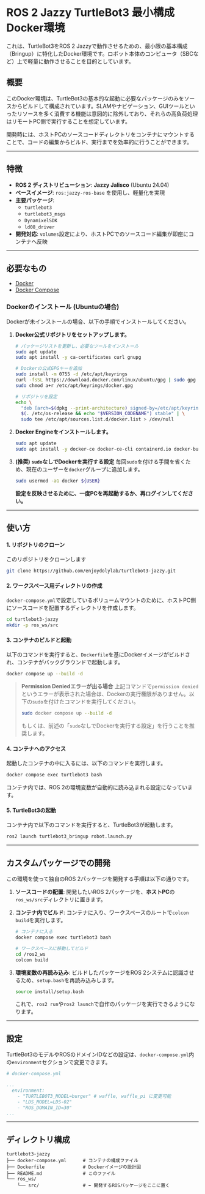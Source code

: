 # ROS 2 Jazzy TurtleBot3 最小構成Docker環境

これは、TurtleBot3をROS 2 Jazzyで動作させるための、最小限の基本構成（Bringup）に特化したDocker環境です。ロボット本体のコンピュータ（SBCなど）上で軽量に動作させることを目的としています。

## 概要

このDocker環境は、TurtleBot3の基本的な起動に必要なパッケージのみをソースからビルドして構成されています。SLAMやナビゲーション、GUIツールといったリソースを多く消費する機能は意図的に除外しており、それらの高負荷処理はリモートPC側で実行することを想定しています。

開発時には、ホストPCのソースコードディレクトリをコンテナにマウントすることで、コードの編集からビルド、実行までを効率的に行うことができます。

-----

## 特徴

  - **ROS 2 ディストリビューション**: **Jazzy Jalisco** (Ubuntu 24.04)
  - **ベースイメージ**: `ros:jazzy-ros-base` を使用し、軽量化を実現
  - **主要パッケージ**:
      - `turtlebot3`
      - `turtlebot3_msgs`
      - `DynamixelSDK`
      - `ld08_driver`
  - **開発対応**: `volumes`設定により、ホストPCでのソースコード編集が即座にコンテナへ反映

-----

## 必要なもの

  - [Docker](https://www.docker.com/)
  - [Docker Compose](https://docs.docker.com/compose/install/)


### Dockerのインストール (Ubuntuの場合)

Dockerが未インストールの場合、以下の手順でインストールしてください。

1.  **Docker公式リポジトリをセットアップします。**

    ```bash
    # パッケージリストを更新し、必要なツールをインストール
    sudo apt update
    sudo apt install -y ca-certificates curl gnupg

    # Dockerの公式GPGキーを追加
    sudo install -m 0755 -d /etc/apt/keyrings
    curl -fsSL https://download.docker.com/linux/ubuntu/gpg | sudo gpg --dearmor -o /etc/apt/keyrings/docker.gpg
    sudo chmod a+r /etc/apt/keyrings/docker.gpg

    # リポジトリを設定
    echo \
      "deb [arch=$(dpkg --print-architecture) signed-by=/etc/apt/keyrings/docker.gpg] https://download.docker.com/linux/ubuntu \
      $(. /etc/os-release && echo "$VERSION_CODENAME") stable" | \
      sudo tee /etc/apt/sources.list.d/docker.list > /dev/null
    ```

2.  **Docker Engineをインストールします。**

    ```bash
    sudo apt update
    sudo apt install -y docker-ce docker-ce-cli containerd.io docker-buildx-plugin docker-compose-plugin
    ```

3.  **(推奨) `sudo`なしでDockerを実行する設定**
    毎回`sudo`を付ける手間を省くため、現在のユーザーを`docker`グループに追加します。

    ```bash
    sudo usermod -aG docker ${USER}
    ```

    **設定を反映させるために、一度PCを再起動するか、再ログインしてください。**

-----

## 使い方

#### 1\. リポジトリのクローン
このリポジトリをクローンします

```bash
git clone https://github.com/enjoydolylab/turtlebot3-jazzy.git
```

#### 2\. ワークスペース用ディレクトリの作成

`docker-compose.yml`で設定しているボリュームマウントのために、ホストPC側にソースコードを配置するディレクトリを作成します。

```bash
cd turtlebot3-jazzy
mkdir -p ros_ws/src
```

#### 3\. コンテナのビルドと起動

以下のコマンドを実行すると、`Dockerfile`を基にDockerイメージがビルドされ、コンテナがバックグラウンドで起動します。

```bash
docker compose up --build -d
```

> **Permission Deniedエラーが出る場合**
> 上記コマンドで`permission denied`というエラーが表示された場合は、Dockerの実行権限がありません。以下の`sudo`を付けたコマンドを実行してください。
>
> ```bash
> sudo docker compose up --build -d
> ```
>
> もしくは、前述の「`sudo`なしでDockerを実行する設定」を行うことを推奨します。

#### 4\. コンテナへのアクセス

起動したコンテナの中に入るには、以下のコマンドを実行します。

```bash
docker compose exec turtlebot3 bash
```

コンテナ内では、ROS 2の環境変数が自動的に読み込まれる設定になっています。

#### 5\. TurtleBot3の起動

コンテナ内で以下のコマンドを実行すると、TurtleBot3が起動します。

```bash
ros2 launch turtlebot3_bringup robot.launch.py
```

-----

## カスタムパッケージでの開発

この環境を使って独自のROS 2パッケージを開発する手順は以下の通りです。

1.  **ソースコードの配置**:
    開発したいROS 2パッケージを、**ホストPC**の`ros_ws/src`ディレクトリに置きます。

2.  **コンテナ内でビルド**:
    コンテナに入り、ワークスペースのルートで`colcon build`を実行します。

    ```bash
    # コンテナに入る
    docker compose exec turtlebot3 bash

    # ワークスペースに移動してビルド
    cd /ros2_ws
    colcon build
    ```

3.  **環境変数の再読み込み**:
    ビルドしたパッケージをROS 2システムに認識させるため、`setup.bash`を再読み込みします。

    ```bash
    source install/setup.bash
    ```

    これで、`ros2 run`や`ros2 launch`で自作のパッケージを実行できるようになります。

-----

## 設定

TurtleBot3のモデルやROSのドメインIDなどの設定は、`docker-compose.yml`内の`environment`セクションで変更できます。

```yaml
# docker-compose.yml

...
  environment:
    - "TURTLEBOT3_MODEL=burger" # waffle, waffle_pi に変更可能
    - "LDS_MODEL=LDS-02"
    - "ROS_DOMAIN_ID=30"
...
```

-----

## ディレクトリ構成

```
turtlebot3-jazzy
├── docker-compose.yml      # コンテナの構成ファイル
├── Dockerfile              # Dockerイメージの設計図
├── README.md               # このファイル
└── ros_ws/
    └── src/                # ⬅ 開発するROSパッケージをここに置く
```
